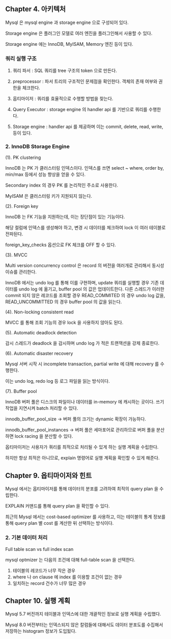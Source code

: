 ## Chapter 4. 아키텍처

Mysql 은 mysql engine 과 storage engine 으로 구성되어 있다.

Storage engine 은 플러그인 모델로 여러 엔진을 플러그인해서 사용할 수 있다.

Storage engine 에는 InnoDB, MyISAM, Memory 엔진 등이 있다.

### 쿼리 실행 구조

1. 쿼리 파서 : SQL 쿼리를 tree 구조의 token 으로 만든다.

2. preprocessor : 파서 트리의 구조적인 문제점을 확인한다. 객체의 존재 여부와 권한을 체크한다.

3. 옵티마이저 : 쿼리를 효율적으로 수행할 방법을 찾는다.

4. Query Executor : storage engine 의 handler api 를 기반으로 쿼리를 수행한다. 

5. Storage engine : handler api 를 제공하며 이는 commit, delete, read, write, 등이 있다.





### 2. InnoDB Storage Engine

(1). PK clustering

InnoDB 는 PK 가 클러스터링 인덱스이다. 인덱스를 쓰면 select ~ where, order by, min/max 등에서 성능 향상을 얻을 수 있다.

Secondary index 의 경우 PK 를 논리적인 주소로 사용한다.

MyISAM 은 클러스터링 키가 지원되지 않는다.

(2). Foreign key

InnoDB 는 FK 기능을 지원하는데, 이는 장단점이 있는 기능이다.

해당 컬럼에 인덱스를 생성해야 하고, 변경 시 데이터를 체크하여 lock 이 여러 테이블로 전파된다.

foreign_key_checks 옵션으로 FK 체크를 OFF 할 수 있다.

(3). MVCC

Multi version concurrency control 은 record 의 버전을 여러개로 관리해서 동시성 이슈를 관리한다.

InnoDB 에서는 undo log 를 통해 이를 구현하며, update 쿼리를 실행할 경우 기존 데이터를 undo log 에 옮기고, buffer pool 의 값은 업데이트한다. 다른 스레드가 이러한 commit 되지 않은 레코드를 조회할 경우 READ_COMMITED 의 경우 undo log 값을, READ_UNCOMMITTED 의 경우 buffer pool 의 값을 읽는다.

(4). Non-locking consistent read

MVCC 를 통해 조회 기능의 경우 lock 을 사용하지 않아도 된다.

(5). Automatic deadlock detection

감시 스레드가 deadlock 을 감시하며 undo log 가 적은 트랜잭션을 강제 종료한다.

(6). Automatic disaster recovery

Mysql 서버 시작 시 incomplete transaction, partial write 에 대해 recovery 를 수행한다.

이는 undo log, redo log 등 로그 파일을 읽는 방식이다.

(7). Buffer pool

InnoDB 버퍼 풀은 디스크의 파일이나 데이터를 in-memory 에 캐시하는 곳이다. 쓰기 작업을 지연시켜 batch 처리할 수 있다.

innodb_buffer_pool_size -> 버퍼 풀의 크기는 dynamic 확장이 가능하다.

innodb_buffer_pool_instances -> 버퍼 풀은 세마포어로 관리하므로 버퍼 풀을 분산하면 lock racing 을 분산할 수 있다.










옵티마이저는 사용자가 쿼리를 최적으로 처리될 수 있게 하는 실행 계획을 수립한다.

하지만 항상 최적은 아니므로, explain 명령어로 실행 계획을 확인할 수 있게 해준다.



## Chapter 9. 옵티마이저와 힌트

Mysql 에서는 옵티마이저를 통해 데이터의 분포를 고려하여 최적의 query plan 을 수립한다.

EXPLAIN 커맨드를 통해 query plan 을 확인할 수 있다.

최근의 Mysql 에서는 cost-based optimizer 를 사용하고, 이는 테이블의 통계 정보를 통해 query plan 별 cost 를 계산한 뒤 선택하는 방식이다.

### 2. 기본 데이터 처리

Full table scan vs full index scan

mysql optmizer 는 다음의 조건에 대해 full-table scan 을 선택한다.

1. 테이블의 레코드가 너무 작은 경우
2. where 나 on clause 에 index 를 이용할 조건이 없는 경우
3. 일치하는 record 건수가 너무 많은 경우

## Chapter 10. 실행 계획

Mysql 5.7 버전까지 테이블과 인덱스에 대한 개괄적인 정보로 실행 계획을 수립했다.

Mysql 8.0 버전부터는 인덱스되지 않은 칼럼들에 대해서도 데이터 분포도를 수집해서 저장하는 histogram 정보가 도입됬다.
